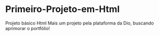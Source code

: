 # Primeiro-Projeto-em-Html
Projeto básico Html
Mais um projeto pela plataforma da Dio, buscando aprimorar o portfólio!
